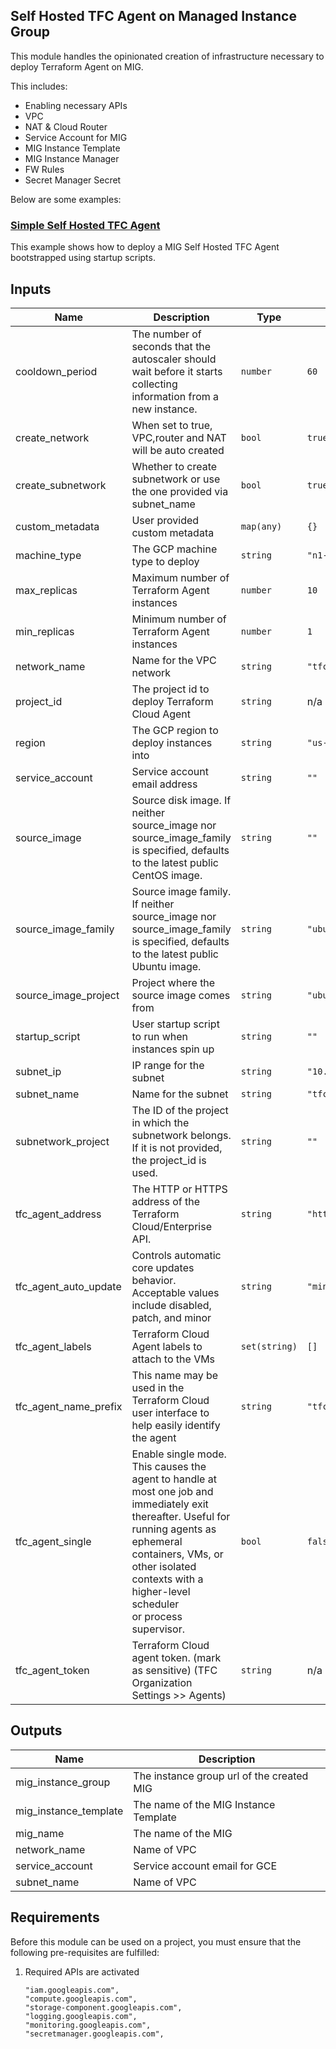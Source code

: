 ## Self Hosted TFC Agent on Managed Instance Group

This module handles the opinionated creation of infrastructure necessary to deploy Terraform Agent on MIG.

This includes:

- Enabling necessary APIs
- VPC
- NAT & Cloud Router
- Service Account for MIG
- MIG Instance Template
- MIG Instance Manager
- FW Rules
- Secret Manager Secret

Below are some examples:

### [Simple Self Hosted TFC Agent](../../examples/tfc-agent-mig-vm-simple/README.md)

This example shows how to deploy a MIG Self Hosted TFC Agent bootstrapped using startup scripts.

<!-- BEGINNING OF PRE-COMMIT-TERRAFORM DOCS HOOK -->
## Inputs

| Name | Description | Type | Default | Required |
|------|-------------|------|---------|:--------:|
| cooldown\_period | The number of seconds that the autoscaler should wait before it starts collecting information from a new instance. | `number` | `60` | no |
| create\_network | When set to true, VPC,router and NAT will be auto created | `bool` | `true` | no |
| create\_subnetwork | Whether to create subnetwork or use the one provided via subnet\_name | `bool` | `true` | no |
| custom\_metadata | User provided custom metadata | `map(any)` | `{}` | no |
| machine\_type | The GCP machine type to deploy | `string` | `"n1-standard-1"` | no |
| max\_replicas | Maximum number of Terraform Agent instances | `number` | `10` | no |
| min\_replicas | Minimum number of Terraform Agent instances | `number` | `1` | no |
| network\_name | Name for the VPC network | `string` | `"tfc_agent_network"` | no |
| project\_id | The project id to deploy Terraform Cloud Agent | `string` | n/a | yes |
| region | The GCP region to deploy instances into | `string` | `"us-central1"` | no |
| service\_account | Service account email address | `string` | `""` | no |
| source\_image | Source disk image. If neither source\_image nor source\_image\_family is specified, defaults to the latest public CentOS image. | `string` | `""` | no |
| source\_image\_family | Source image family. If neither source\_image nor source\_image\_family is specified, defaults to the latest public Ubuntu image. | `string` | `"ubuntu-2204-lts"` | no |
| source\_image\_project | Project where the source image comes from | `string` | `"ubuntu-os-cloud"` | no |
| startup\_script | User startup script to run when instances spin up | `string` | `""` | no |
| subnet\_ip | IP range for the subnet | `string` | `"10.10.10.0/24"` | no |
| subnet\_name | Name for the subnet | `string` | `"tfc-agent-subnet"` | no |
| subnetwork\_project | The ID of the project in which the subnetwork belongs. If it is not provided, the project\_id is used. | `string` | `""` | no |
| tfc\_agent\_address | The HTTP or HTTPS address of the Terraform Cloud/Enterprise API. | `string` | `"https://app.terraform.io"` | no |
| tfc\_agent\_auto\_update | Controls automatic core updates behavior. Acceptable values include disabled, patch, and minor | `string` | `"minor"` | no |
| tfc\_agent\_labels | Terraform Cloud Agent labels to attach to the VMs | `set(string)` | `[]` | no |
| tfc\_agent\_name\_prefix | This name may be used in the Terraform Cloud user interface to help easily identify the agent | `string` | `"tfc_agent_mig-vm"` | no |
| tfc\_agent\_single | Enable single mode. This causes the agent to handle at most one job and<br>immediately exit thereafter. Useful for running agents as ephemeral<br>containers, VMs, or other isolated contexts with a higher-level scheduler<br>or process supervisor. | `bool` | `false` | no |
| tfc\_agent\_token | Terraform Cloud agent token. (mark as sensitive) (TFC Organization Settings >> Agents) | `string` | n/a | yes |

## Outputs

| Name | Description |
|------|-------------|
| mig\_instance\_group | The instance group url of the created MIG |
| mig\_instance\_template | The name of the MIG Instance Template |
| mig\_name | The name of the MIG |
| network\_name | Name of VPC |
| service\_account | Service account email for GCE |
| subnet\_name | Name of VPC |

 <!-- END OF PRE-COMMIT-TERRAFORM DOCS HOOK -->

## Requirements

Before this module can be used on a project, you must ensure that the following pre-requisites are fulfilled:

1. Required APIs are activated

    ```
    "iam.googleapis.com",
    "compute.googleapis.com",
    "storage-component.googleapis.com",
    "logging.googleapis.com",
    "monitoring.googleapis.com",
    "secretmanager.googleapis.com",
    ```
